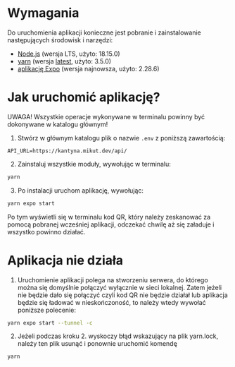# Wymagania

Do uruchomienia aplikacji konieczne jest pobranie i zainstalowanie następujących środowisk i narzędzi:

- [Node.js](https://nodejs.org/en/download) (wersja LTS, użyto: 18.15.0)
- [yarn](https://yarnpkg.com/getting-started/install) (wersja [latest](https://github.com/yarnpkg/berry/releases/latest), użyto: 3.5.0)
- [aplikację Expo](https://play.google.com/store/apps/details?id=host.exp.exponent) (wersja najnowsza, użyto: 2.28.6)

# Jak uruchomić aplikację?

UWAGA! Wszystkie operacje wykonywane w terminalu powinny być dokonywane w katalogu głównym!

1. Stwórz w głównym katalogu plik o nazwie `.env` z poniższą zawartością:

```
API_URL=https://kantyna.mikut.dev/api/
```

2. Zainstaluj wszystkie moduły, wywołując w terminalu:

```bash
yarn
```

3. Po instalacji uruchom aplikację, wywołując:

```bash
yarn expo start
```

Po tym wyświetli się w terminalu kod QR, który należy zeskanować za pomocą pobranej wcześniej aplikacji, odczekać chwilę aż się załaduje i wszystko powinno działać.

# Aplikacja nie działa

1. Uruchomienie aplikacji polega na stworzeniu serwera, do którego można się domyślnie połączyć wyłącznie w sieci lokalnej. Zatem jeżeli nie będzie dało się połączyć czyli kod QR nie będzie działał lub aplikacja będzie się ładować w nieskończoność, to należy wtedy wywołać poniższe polecenie:

```bash
yarn expo start --tunnel -c
```

2. Jeżeli podczas kroku 2. wyskoczy błąd wskazujący na plik yarn.lock, należy ten plik usunąć i ponownie uruchomić komendę

```
yarn
```

